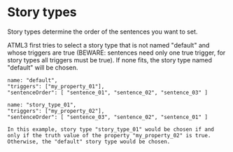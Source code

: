 # Story types<a name="story_types"></a>

Story types determine the order of the sentences you want to set.

ATML3 first tries to select a story type that is not named "default" and whose triggers are true (BEWARE: sentences need only one true trigger, for story types all triggers must be true). If none fits, the story type named "default" will be chosen.

```
name: "default",
"triggers": ["my_property_01"],
"sentenceOrder": [ "sentence_01", "sentence_02", "sentence_03" ]

name: "story_type_01",
"triggers": ["my_property_02"],
"sentenceOrder": [ "sentence_03", "sentence_02", "sentence_01" ]

In this example, story type "story_type_01" would be chosen if and only if the truth value of the property "my_property_02" is true. Otherwise, the "default" story type would be chosen.
```